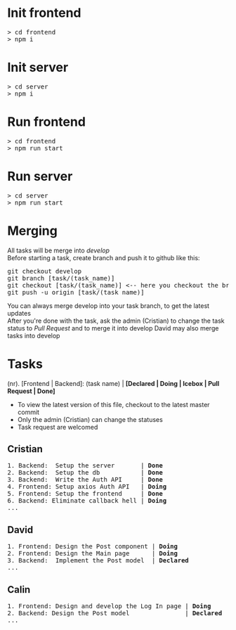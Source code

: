 # Init frontend
<pre>
> cd frontend
> npm i
</pre>

# Init server
<pre>
> cd server
> npm i
</pre>

# Run frontend
<pre>
> cd frontend
> npm run start
</pre>

# Run server
<pre>
> cd server
> npm run start
</pre>

# Merging
All tasks will be merge into <i>develop</i><br>
Before starting a task, create branch and push it to github like this:
<pre>
git checkout develop
git branch [task/(task_name)]
git checkout [task/(task_name)] <-- here you checkout the branch you created
git push -u origin [task/(task_name)]
</pre>
You can always merge develop into your task branch, to get the latest updates<br>
After you're done with the task, ask the admin (Cristian) to change the task status to <i>Pull Request</i> and to merge it into develop
David may also merge tasks into develop

# Tasks
(nr). [Frontend | Backend]: (task name) | <b>[Declared | Doing | Icebox | Pull Request | Done]</b><br>
- To view the latest version of this file, checkout to the latest master commit
- Only the admin (Cristian) can change the statuses
- Task request are welcomed
## Cristian
<pre>
1. Backend:  Setup the server       | <b>Done</b>
2. Backend:  Setup the db           | <b>Done</b>
3. Backend:  Write the Auth API     | <b>Done</b>
4. Frontend: Setup axios Auth API   | <b>Doing</b>
5. Frontend: Setup the frontend     | <b>Done</b>
6. Backend: Eliminate callback hell | <b>Doing</b>
...
</pre>

## David
<pre>
1. Frontend: Design the Post component | <b>Doing</b>
2. Frontend: Design the Main page      | <b>Doing</b>
3. Backend:  Implement the Post model  | <b>Declared</b>
...
</pre>
## Calin
<pre>
1. Frontend: Design and develop the Log In page | <b>Doing</b>
2. Backend: Design the Post model               | <b>Declared</b>
...
</pre>